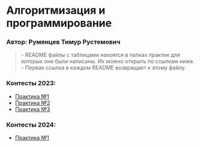 # Алгоритмизация и программирование  
### Автор: Румянцев Тимур Рустемович  

> \- README файлы с таблицами нахоятся в папках практик для которых они были написаны. Их можно открыть по ссылкам ниже.  
> \- Первая ссылка в каждом README возвращает к этому файлу.

### Контесты 2023:
- [Практика №1](https://github.com/Teru3301/KFU/blob/main/Contests/Contest-2023-09-12/README.md)
- [Практика №2](https://github.com/Teru3301/KFU/blob/main/Contests/Contest-2023-09-19/README.md)
- [Практика №3](https://github.com/Teru3301/KFU/blob/main/Contests/Contest-2023-10-03/README.md)

### Контесты 2024:
- [Практика №1](https://github.com/Teru3301/KFU/blob/main/Contests/Contest-2024-09-11/README.md) 
